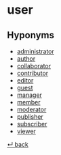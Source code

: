user
====

Hyponyms
--------

  - [administrator](administrator.md)
  - [author](author.md)
  - [collaborator](collaborator.md)
  - [contributor](contributor.md)
  - [editor](editor.md)
  - [guest](guest.md)
  - [manager](manager.md)
  - [member](member.md)
  - [moderator](moderator.md)
  - [publisher](publisher.md)
  - [subscriber](subscriber.md)
  - [viewer](viewer.md)

[↵ back](README.md)